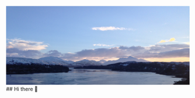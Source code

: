 <img src="https://github.com/AlisonMacFadyen/AlisonMacFadyen/blob/main/banner.png" alt="Banner photo of Loch Etive and the hills in the background.">
## Hi there 👋


<!--
**AlisonMacFadyen/AlisonMacFadyen** is a ✨ _special_ ✨ repository because its `README.md` (this file) appears on your GitHub profile.

Here are some ideas to get you started:

- 🔭 I’m currently working on ...
- 🌱 I’m currently learning ...
- 👯 I’m looking to collaborate on ...
- 🤔 I’m looking for help with ...
- 💬 Ask me about ...
- 📫 How to reach me: ...
- 😄 Pronouns: ...
- ⚡ Fun fact: ...
-->
